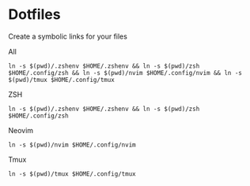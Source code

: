 # Dotfiles

Create a symbolic links for your files

All
```
ln -s $(pwd)/.zshenv $HOME/.zshenv && ln -s $(pwd)/zsh $HOME/.config/zsh && ln -s $(pwd)/nvim $HOME/.config/nvim && ln -s $(pwd)/tmux $HOME/.config/tmux
```

ZSH
```
ln -s $(pwd)/.zshenv $HOME/.zshenv && ln -s $(pwd)/zsh $HOME/.config/zsh
```

Neovim
```
ln -s $(pwd)/nvim $HOME/.config/nvim
```

Tmux
```
ln -s $(pwd)/tmux $HOME/.config/tmux
```
